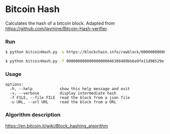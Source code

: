 # Bitcoin Hash
Calculates the hash of a bitcoin block. Adapted from https://github.com/jaymine/Bitcoin-Hash-verifier.

### Run
```bash
$ python bitcoinHash.py -u https://blockchain.info/rawblock/000000000000000000046308409bb6a9fe11d98529efd3c50ba0445e06bc8746
```
```bash
$ python bitcoinHash.py -f 000000000000000000046308409bb6a9fe11d98529efd3c50ba0445e06bc8746.json
```

### Usage
```
options:
  -h, --help            show this help message and exit
  -v, --verbose         display intermediate hash
  -f FILE, --file FILE  read the block from a json file
  -u URL, --url URL     read the block from a URL
```

### Algorithm description
https://en.bitcoin.it/wiki/Block_hashing_algorithm
